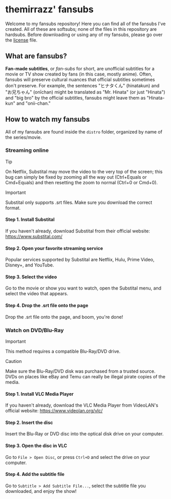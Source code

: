 # themirrazz' fansubs
Welcome to my fansubs repository! Here you can find all of the fansubs I've created. All of these are softsubs; none of the files in this repository are hardsubs. Before downloading or using any of my fansubs, please go over the [license](LICENSE.md) file.

## What are fansubs?
**Fan-made subtitles**, or *fan-subs* for short, are unofficial subtitles for a movie or TV show created by fans (in this case, mostly anime). Often, fansubs will preserve cultural nuances that official subtitles sometimes don't preserve. For example, the sentences "ヒナタくん" (hinatakun) and "お兄ちゃん" (onīchan) might be translated as "Mr. Hinata" (or just "Hinata") and "big bro" by the official subtitles, fansubs might leave them as "Hinata-kun" and "onii-chan."

## How to watch my fansubs
All of my fansubs are found inside the `distro` folder, organized by name of the series/movie.
### Streaming online
> [!TIP]
> On Netflix, Substital may move the video to the very top of the screen; this bug can simply be fixed by zooming all the way out (Ctrl+Equals or Cmd+Equals) and then resetting the zoom to normal (Ctrl+0 or Cmd+0).

> [!IMPORTANT]
> Substital only supports .srt files. Make sure you download the correct format.

#### Step 1. Install Substital
If you haven't already, download Substital from their official website: https://www.substital.com/

#### Step 2. Open your favorite streaming service
Popular services supported by Substital are Netflix, Hulu, Prime Video, Disney+, and YouTube.

#### Step 3. Select the video
Go to the movie or show you want to watch, open the Substital menu, and select the video that appears.

#### Step 4. Drop the .srt file onto the page
Drop the .srt file onto the page, and boom, you're done!

### Watch on DVD/Blu-Ray
> [!IMPORTANT]
> This method requires a compatible Blu-Ray/DVD drive.

> [!CAUTION]
> Make sure the Blu-Ray/DVD disk was purchased from a trusted source. DVDs on places like eBay and Temu can really be illegal pirate copies of the media.

#### Step 1. Install VLC Media Player
If you haven't already, download the VLC Media Player from VideoLAN's official website: https://www.videolan.org/vlc/

#### Step 2. Insert the disc
Insert the Blu-Ray or DVD disc into the optical disk drive on your computer.

#### Step 3. Open the disc in VLC
Go to `File > Open Disc`, or press `Ctrl+D` and select the drive on your computer.

#### Step 4. Add the subtitle file
Go to `Subtitle > Add Subtitle File...`, select the subtitle file you downloaded, and enjoy the show!
